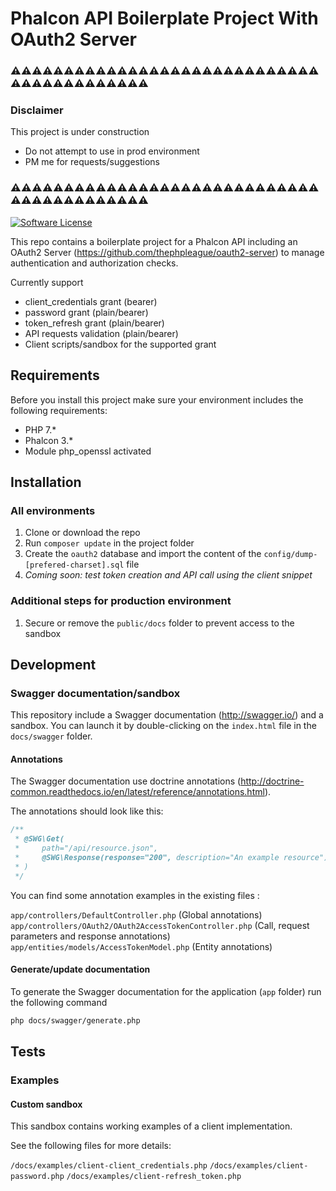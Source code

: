 # Phalcon API Boilerplate Project With OAuth2 Server

### :warning::warning::warning::warning::warning::warning::warning::warning::warning::warning::warning::warning::warning::warning::warning::warning::warning::warning::warning::warning::warning::warning::warning::warning::warning::warning::warning::warning::warning::warning::warning::warning::warning::warning::warning::warning::warning::warning::warning::warning::warning::warning:
### Disclaimer

This project is under construction
* Do not attempt to use in prod environment
* PM me for requests/suggestions

### :warning::warning::warning::warning::warning::warning::warning::warning::warning::warning::warning::warning::warning::warning::warning::warning::warning::warning::warning::warning::warning::warning::warning::warning::warning::warning::warning::warning::warning::warning::warning::warning::warning::warning::warning::warning::warning::warning::warning::warning::warning::warning:

[![Software License](https://img.shields.io/badge/license-MIT-blue.svg)](LICENSE)

This repo contains a boilerplate project for a Phalcon API including an OAuth2 Server 
(https://github.com/thephpleague/oauth2-server) to manage authentication and authorization checks.

Currently support
* client_credentials grant (bearer)
* password grant (plain/bearer)
* token_refresh grant (plain/bearer)
* API requests validation (plain/bearer)
* Client scripts/sandbox for the supported grant

## Requirements

Before you install this project make sure your environment includes the following requirements:

* PHP 7.*
* Phalcon 3.*
* Module php_openssl activated

## Installation

### All environments

1) Clone or download the repo
2) Run `composer update` in the project folder
3) Create the `oauth2` database and import the content of the `config/dump-[prefered-charset].sql` file
4) *Coming soon: test token creation and API call using the client snippet* 

### Additional steps for production environment

1) Secure or remove the `public/docs` folder to prevent access to the sandbox

## Development

### Swagger documentation/sandbox

This repository include a Swagger documentation (http://swagger.io/) and a sandbox. You can launch it by double-clicking on the `index.html` file in 
the `docs/swagger` folder. 

#### Annotations

The Swagger documentation use doctrine annotations (http://doctrine-common.readthedocs.io/en/latest/reference/annotations.html).  

The annotations should look like this:
```php
/**
 * @SWG\Get(
 *     path="/api/resource.json",
 *     @SWG\Response(response="200", description="An example resource")
 * )
 */
``` 

You can find some annotation examples in the existing files :

`app/controllers/DefaultController.php` (Global annotations)  
`app/controllers/OAuth2/OAuth2AccessTokenController.php` (Call, request parameters and response annotations)  
`app/entities/models/AccessTokenModel.php` (Entity annotations)  


#### Generate/update documentation

To generate the Swagger documentation for the application (`app` folder) run the following command

```bash
php docs/swagger/generate.php
```

## Tests

### Examples

#### Custom sandbox

This sandbox contains working examples of a client implementation.

See the following files for more details:

`/docs/examples/client-client_credentials.php`
`/docs/examples/client-password.php`
`/docs/examples/client-refresh_token.php`